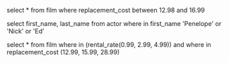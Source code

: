 select * from film
where replacement_cost between 12.98 and 16.99

select first_name, last_name from actor
where in first_name 'Penelope' or 'Nick' or 'Ed'


select * from film
where in (rental_rate(0.99, 2.99, 4.99)) and where in replacement_cost (12.99, 15.99, 28.99)
